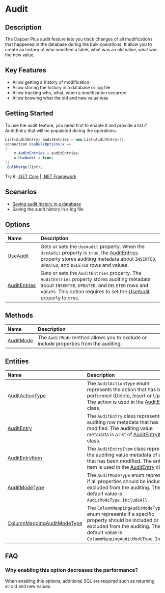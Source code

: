 # Audit

## Description

The Dapper Plus audit feature lets you track changes of all modifications that happened in the database during the bulk operations. It allow you to create an history of who modified a table, what was an old value, what was the new value.

## Key Features

- Allow getting a history of modification
- Allow storing the history in a database or log file
- Allow tracking who, what, when a modification occurred
- Allow knowing what the old and new value was

## Getting Started

To use the audit feature, you need first to enable it and provide a list if AuditEntry that will be populated during the operations.

```csharp
List<AuditEntry> auditEntries = new List<AuditEntry>(); 
connection.UseBulkOptions(x => 
{ 
    x.AuditEntries = auditEntries; 
    x.UseAudit = true;
})
.BulkMerge(list); 
```

Try it: [.NET Core](https://dotnetfiddle.net/TnH93l) | [.NET Framework](https://dotnetfiddle.net/Yo8cts)

## Scenarios

- [Saving audit history in a database](/scenarios/save-audit-history-in-a-database.md)
- Saving the audit history in a log file

## Options

| Name                               | Description                                                           |
|:-----------------------------------|:----------------------------------------------------------------------|
|[UseAudit](use-audit.md)  | Gets or sets the `UseAudit` property. When the `UseAudit` property is `true`, the [AuditEntries](audit-entries.md) property stores auditing metadata about `INSERTED`, `UPDATED`, and `DELETED` rows and values. |
|[AuditEntries](audit-entries.md)  | Gets or sets the `AuditEntries` property. The `AuditEntries` property stores auditing metadata about `INSERTED`, `UPDATED`, and `DELETED` rows and values. This option requires to set the [UseAudit](use-audit.md) property to `true`. |

## Methods

| Name                               | Description                                                           |
|:-----------------------------------|:----------------------------------------------------------------------|
|[AuditMode](audit-mode.md)  | The `AuditMode` method allows you to exclude or include properties from the auditing. |

## Entities

| Name                               | Description                                                           |
|:-----------------------------------|:----------------------------------------------------------------------|
|[AuditActionType](audit-action-type.md) | The `AuditActionType` enum represents the action that has been performed (Delete, Insert or Update). The action is used in the [AuditEntry](audit-entry.md) class.  |
|[AuditEntry](audit-entry.md) | The `AuditEntry` class represents the auditing row metadata that has been modified. The auditing value metadata is a list of [AuditEntryItem](audit-entry-item.md) class. |
|[AuditEntryItem](audit-entry-item.md) | The `AuditEntryItem` class represents the auditing value metadata of a row that has been modified. The entry item is used in the [AuditEntry](audit-entry.md) class. |
|[AuditModeType](audit-mode-type.md) | The `AuditModeType` enum represents if all properties should be included or excluded from the auditing. The default value is `AuditModeType.IncludeAll`. |
|[ColumnMappingAuditModeType](column-mapping-audit-mode-type.md) | The `ColumnMappingAuditModeType` enum represents if a specific property should be included or excluded from the auditing. The default value is `ColumnMappingAuditModeType.Inherit`. |

## FAQ

### Why enabling this option decreases the performance?

When enabling this options, additional SQL are required such as returning all old and new values.
